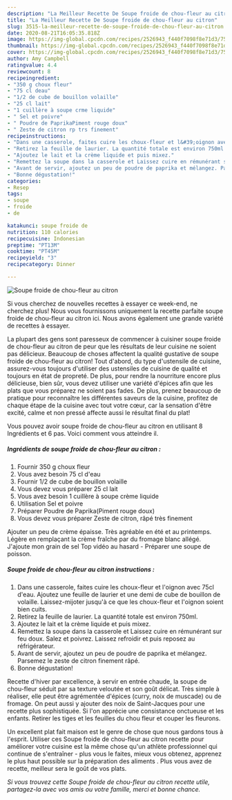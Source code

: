 ```yaml
---
description: "La Meilleur Recette De Soupe froide de chou-fleur au citron"
title: "La Meilleur Recette De Soupe froide de chou-fleur au citron"
slug: 3515-la-meilleur-recette-de-soupe-froide-de-chou-fleur-au-citron
date: 2020-08-21T16:05:35.818Z
image: https://img-global.cpcdn.com/recipes/2526943_f440f7098f8e71d3/751x532cq70/soupe-froide-de-chou-fleur-au-citron-photo-principale-de-la-recette.jpg
thumbnail: https://img-global.cpcdn.com/recipes/2526943_f440f7098f8e71d3/751x532cq70/soupe-froide-de-chou-fleur-au-citron-photo-principale-de-la-recette.jpg
cover: https://img-global.cpcdn.com/recipes/2526943_f440f7098f8e71d3/751x532cq70/soupe-froide-de-chou-fleur-au-citron-photo-principale-de-la-recette.jpg
author: Amy Campbell
ratingvalue: 4.4
reviewcount: 8
recipeingredient:
- "350 g choux fleur"
- "75 cl deau"
- "1/2 de cube de bouillon volaille"
- "25 cl lait"
- "1 cuillère à soupe crme liquide"
- " Sel et poivre"
- " Poudre de PaprikaPiment rouge doux"
- " Zeste de citron rp trs finement"
recipeinstructions:
- "Dans une casserole, faites cuire les choux-fleur et l&#39;oignon avec 75cl d&#39;eau. Ajoutez une feuille de laurier et une demi de cube de bouillon de volaille. Laissez-mijoter jusqu&#39;à ce que les choux-fleur et l&#39;oignon soient bien cuits."
- "Retirez la feuille de laurier. La quantité totale est environ 750ml."
- "Ajoutez le lait et la crème liquide et puis mixez."
- "Remettez la soupe dans la casserole et Laissez cuire en rémunérant sur feu doux. Salez et poivrez. Laissez refroidir et puis reposez au réfrigérateur."
- "Avant de servir, ajoutez un peu de poudre de paprika et mélangez. Parsemez le zeste de citron finement râpé."
- "Bonne dégustation!"
categories:
- Resep
tags:
- soupe
- froide
- de

katakunci: soupe froide de 
nutrition: 110 calories
recipecuisine: Indonesian
preptime: "PT13M"
cooktime: "PT45M"
recipeyield: "3"
recipecategory: Dinner

---
```



![Soupe froide de chou-fleur au citron](https://img-global.cpcdn.com/recipes/2526943_f440f7098f8e71d3/751x532cq70/soupe-froide-de-chou-fleur-au-citron-photo-principale-de-la-recette.jpg)

Si vous cherchez de nouvelles recettes à essayer ce week-end, ne cherchez plus! Nous vous fournissons uniquement la recette parfaite soupe froide de chou-fleur au citron ici. Nous avons également une grande variété de recettes à essayer.

La plupart des gens sont paresseux de commencer à cuisiner soupe froide de chou-fleur au citron de peur que les résultats de leur cuisine ne soient pas délicieux. Beaucoup de choses affectent la qualité gustative de soupe froide de chou-fleur au citron! Tout d'abord, du type d'ustensile de cuisine, assurez-vous toujours d'utiliser des ustensiles de cuisine de qualité et toujours en état de propreté. De plus, pour rendre la nourriture encore plus délicieuse, bien sûr, vous devez utiliser une variété d'épices afin que les plats que vous préparez ne soient pas fades. De plus, prenez beaucoup de pratique pour reconnaître les différentes saveurs de la cuisine, profitez de chaque étape de la cuisine avec tout votre cœur, car la sensation d'être excité, calme et non pressé affecte aussi le résultat final du plat!

<!--inarticleads1-->

Vous pouvez avoir soupe froide de chou-fleur au citron en utilisant 8 Ingrédients et 6 pas. Voici comment vous atteindre il.

##### Ingrédients de soupe froide de chou-fleur au citron :

1. Fournir 350 g choux fleur
1. Vous avez besoin 75 cl d&#39;eau
1. Fournir 1/2 de cube de bouillon volaille
1. Vous devez vous préparer 25 cl lait
1. Vous avez besoin 1 cuillère à soupe crème liquide
1. Utilisation  Sel et poivre
1. Préparer  Poudre de Paprika(Piment rouge doux)
1. Vous devez vous préparer  Zeste de citron, râpé très finement


Ajouter un peu de crème épaisse. Très agréable en été et au printemps. Légère en remplaçant la crème fraîche par du fromage blanc allégé. J&#39;ajoute mon grain de sel Top vidéo au hasard - Préparer une soupe de poisson. 

<!--inarticleads2-->

##### Soupe froide de chou-fleur au citron instructions :

1. Dans une casserole, faites cuire les choux-fleur et l&#39;oignon avec 75cl d&#39;eau. Ajoutez une feuille de laurier et une demi de cube de bouillon de volaille. Laissez-mijoter jusqu&#39;à ce que les choux-fleur et l&#39;oignon soient bien cuits.
1. Retirez la feuille de laurier. La quantité totale est environ 750ml.
1. Ajoutez le lait et la crème liquide et puis mixez.
1. Remettez la soupe dans la casserole et Laissez cuire en rémunérant sur feu doux. Salez et poivrez. Laissez refroidir et puis reposez au réfrigérateur.
1. Avant de servir, ajoutez un peu de poudre de paprika et mélangez. Parsemez le zeste de citron finement râpé.
1. Bonne dégustation!


Recette d&#39;hiver par excellence, à servir en entrée chaude, la soupe de chou-fleur séduit par sa texture veloutée et son goût délicat. Très simple à réaliser, elle peut être agrémentée d&#39;épices (curry, noix de muscade) ou de fromage. On peut aussi y ajouter des noix de Saint-Jacques pour une recette plus sophistiquée. Si l&#39;on apprécie une consistance onctueuse et les enfants. Retirer les tiges et les feuilles du chou fleur et couper les fleurons. 

<!--inarticleads1-->

<p>
Un excellent plat fait maison est le genre de chose que nous gardons tous à l'esprit. Utiliser ces Soupe froide de chou-fleur au citron recette pour améliorer votre cuisine est la même chose qu'un athlète professionnel qui continue de s'entraîner - plus vous le faites, mieux vous obtenez, apprenez le plus haut possible sur la préparation des aliments . Plus vous avez de recette, meilleur sera le goût de vos plats.
</p>

<p>
<i>Si vous trouvez cette Soupe froide de chou-fleur au citron recette utile, partagez-la avec vos amis ou votre famille, merci et bonne chance.</i>
</p>
